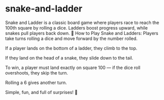 # snake-and-ladder
Snake and Ladder is a classic board game where players race to reach the 100th square by rolling a dice. Ladders boost progress upward, while snakes pull players back down.
🐍 How to Play Snake and Ladders:
Players take turns rolling a dice and move forward by the number rolled.

If a player lands on the bottom of a ladder, they climb to the top.

If they land on the head of a snake, they slide down to the tail.

To win, a player must land exactly on square 100 — if the dice roll overshoots, they skip the turn.

Rolling a 6 gives another turn.

Simple, fun, and full of surprises! 🎲
